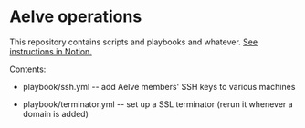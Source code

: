 # Aelve operations

This repository contains scripts and playbooks and whatever. [See
instructions in
Notion.](https://www.notion.so/aelve/Operations-0161f58f52df4278a025ec5b850b6563)

Contents:

  * playbook/ssh.yml -- add Aelve members' SSH keys to various machines

  * playbook/terminator.yml -- set up a SSL terminator (rerun it whenever a
    domain is added)
